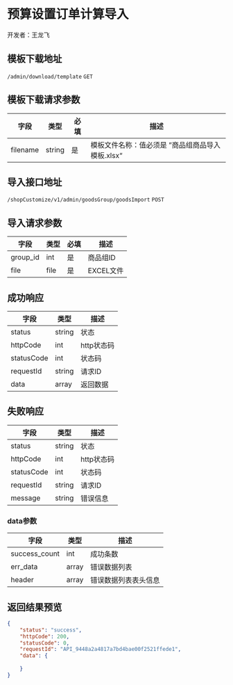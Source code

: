 # 预算设置订单计算导入
开发者：王龙飞

## 模板下载地址
`/admin/download/template`  `GET`

## 模板下载请求参数
| 字段 | 类型   | 必填 | 描述     |
| ---- | ------ | ---- | -------- |
| filename   | string    | 是   | 模板文件名称：值必须是 ”商品组商品导入模板.xlsx“   |

## 导入接口地址
`/shopCustomize/v1/admin/goodsGroup/goodsImport` `POST`

## 导入请求参数
| 字段 | 类型 | 必填  | 描述 |
| - | - | - | - |
| group_id | int | 是 | 商品组ID |
| file | file | 是 | EXCEL文件 |

## 成功响应
| 字段       | 类型    | 描述        |
| ---------- | ------- | ----------- |
| status    | string  | 状态    |
| httpCode     | int  | http状态码    |
| statusCode | int  | 状态码 |
| requestId | string  | 请求ID |
| data  | array  | 返回数据      |

## 失败响应
| 字段       | 类型    | 描述        |
| ---------- | ------- | ----------- |
| status    | string  | 状态    |
| httpCode     | int  | http状态码    |
| statusCode | int  | 状态码 |
| requestId | string  | 请求ID |
| message  | string  | 错误信息      |

### data参数
| 字段 | 类型 | 描述 |
| --- | --- | --- |
| success_count | int | 成功条数 |
| err_data | array | 错误数据列表 |
| header | array | 错误数据列表表头信息 |

## 返回结果预览
```json
{
    "status": "success",
    "httpCode": 200,
    "statusCode": 0,
    "requestId": "API_9448a2a4817a7bd4bae00f2521ffede1",
    "data": {
        
    }
}
```
